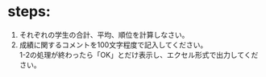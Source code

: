 # steps:
1. それぞれの学生の合計、平均、順位を計算しなさい。
2. 成績に関するコメントを100文字程度で記入してください。  
1-2の処理が終わったら「OK」とだけ表示し、エクセル形式で出力してください。
